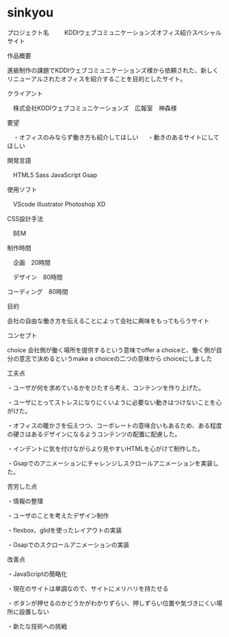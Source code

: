 # sinkyou
プロジェクト名
　
 　KDDIウェブコミュニケーションズオフィス紹介スペシャルサイト

作品概要

  進級制作の課題でKDDIウェブコミュニケーションズ様から依頼された、新しくリニューアルされたオフィスを紹介することを目的としたサイト。
  
クライアント

　株式会社KDDIウェブコミュニケーションズ　広報室　神森様
 
要望

　・オフィスのみならず働き方も紹介してほしい
 　
  ・動きのあるサイトにしてほしい
  
開発言語

　HTML5 Sass JavaScript Gsap
 
使用ソフト

　VScode illustrator Photoshop XD
 
CSS設計手法

　BEM
 
制作時間

　企画　20時間
 
　デザイン　80時間
 
   コーディング　80時間
  
目的

 会社の自由な働き方を伝えることによって会社に興味をもってもらうサイト

コンセプト
 
  choice
  会社側が働く場所を提供するという意味でoffer a choiceと、働く側が自分の意志で決めるというmake a choiceの二つの意味から
  choiceにしました
  
工夫点
 
  ・ユーザが何を求めているかをひたすら考え、コンテンツを作り上げた。
   
  ・ユーザにとってストレスになりにくいように必要ない動きはつけないことを心がけた。
  
  ・オフィスの暖かさを伝えつつ、コーポレートの意味合いもあるため、ある程度の硬さはあるデザインになるようコンテンツの配置に配慮した。
   
  ・インデントに気を付けながらより見やすいHTMLを心がけて制作した。
  
  ・Gsapでのアニメーションにチャレンジしスクロールアニメーションを実装した。
 
 苦労した点
 　
  
  ・情報の整理
  
  ・ユーザのことを考えたデザイン制作
  
  ・flexbox、glidを使ったレイアウトの実装
  
  ・Gsapでのスクロールアニメーションの実装
  
 改善点
  
  ・JavaScriptの簡略化
  
  ・現在のサイトは単調なので、サイトにメリハリを持たせる
  
  ・ボタンが押せるのかどうかがわかりずらい、押しずらい位置や気づきにくい場所に設置しない
  
  ・新たな技術への挑戦
  
  
